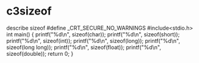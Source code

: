 # c3sizeof
describe sizeof
#define _CRT_SECURE_NO_WARNINGS
#include<stdio.h>
int main()
{
	printf("%d\n", sizeof(char));
	printf("%d\n", sizeof(short));
	printf("%d\n", sizeof(int));
	printf("%d\n", sizeof(long));
	printf("%d\n", sizeof(long long));
	printf("%d\n", sizeof(float));
	printf("%d\n", sizeof(double));
	return 0;
}
